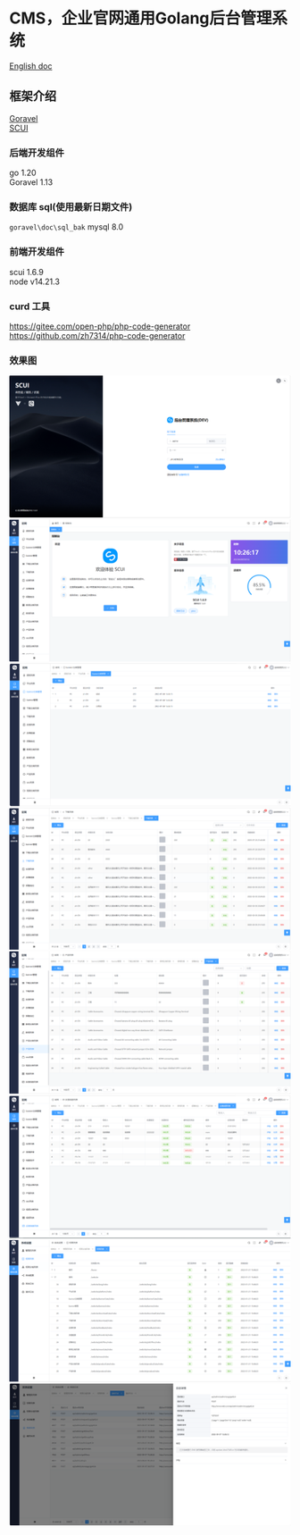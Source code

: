 # CMS，企业官网通用Golang后台管理系统

[English doc](./README.en.md)  


## 框架介绍
[Goravel](https://github.com/goravel/goravel)    
[SCUI](https://gitee.com/lolicode/scui)


### 后端开发组件
go 1.20     
Goravel 1.13    

### 数据库 sql(使用最新日期文件)
`goravel\doc\sql_bak` mysql 8.0

### 前端开发组件
scui 1.6.9      
node v14.21.3       

### curd 工具
https://gitee.com/open-php/php-code-generator  
https://github.com/zh7314/php-code-generator

### 效果图
![1.png](./images/1.png)
![2.png](./images/2.png)
![3.png](./images/3.png)
![4.png](./images/4.png)
![5.png](./images/5.png)
![6.png](./images/6.png)
![7.png](./images/7.png)
![8.png](./images/8.png)
